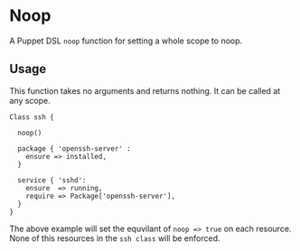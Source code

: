 Noop
====

A Puppet DSL `noop` function for setting a whole scope to noop.

Usage
-----
This function takes no arguments and returns nothing. It can be called at any scope.
	
	Class ssh {
	
	  noop()
	  
	  package { 'openssh-server' :
	    ensure => installed,
	  }
	  
	  service { 'sshd':
	    ensure  => running,
	    require => Package['openssh-server'],
	  }
	}
	
The above example will set the equvilant of `noop => true` on each resource. None of this resources in the `ssh class` will be enforced.
